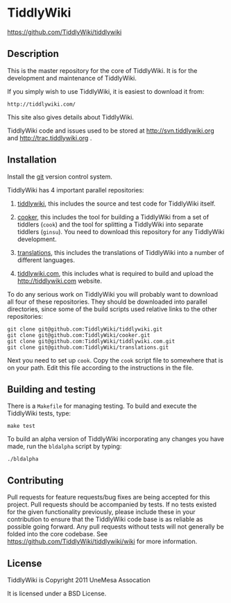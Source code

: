 TiddlyWiki
==========

https://github.com/TiddlyWiki/tiddlywiki


Description
-----------

This is the master repository for the core of TiddlyWiki. It is for the development and maintenance of TiddlyWiki.

If you simply wish to use TiddlyWiki, it is easiest to download it from:

    http://tiddlywiki.com/

This site also gives details about TiddlyWiki.

TiddlyWiki code and issues used to be stored at http://svn.tiddlywiki.org and http://trac.tiddlywiki.org .


Installation
------------

Install the [git](http://git-scm.com/download) version control system.

TiddlyWiki has 4 important parallel repositories:

1. [tiddlywiki](https://github.com/TiddlyWiki/tiddlywiki), this includes the source and test code for TiddlyWiki itself.

2. [cooker](https://github.com/TiddlyWiki/cooker), this includes the tool for building a TiddlyWiki from a set of tiddlers (`cook`) and the tool for splitting a TiddlyWiki into separate tiddlers (`ginsu`). You need to download this repository for any TiddlyWiki development.

3. [translations](https://github.com/TiddlyWiki/translations), this includes the translations of TiddlyWiki into a number of different languages.

4. [tiddlywiki.com](https://github.com/TiddlyWiki/tiddlywiki.com), this includes what is required to build and upload the http://tiddlywiki.com website.


To do any serious work on TiddlyWiki you will probably want to download all four of these repositories. They should be downloaded into parallel directories, since some of the build scripts used relative links to the other repositories:

    git clone git@github.com:TiddlyWiki/tiddlywiki.git
    git clone git@github.com:TiddlyWiki/cooker.git
    git clone git@github.com:TiddlyWiki/tiddlywiki.com.git
    git clone git@github.com:TiddlyWiki/translations.git


Next you need to set up `cook`. Copy the `cook` script file to somewhere that is on your path. Edit this file according to the instructions in the file.


Building and testing
--------------------

There is a `Makefile` for managing testing. To build and execute the TiddlyWiki tests, type:

    make test

To build an alpha version of TiddlyWiki incorporating any changes you have made, run the `bldalpha` script by typing:

    ./bldalpha


Contributing
------------

Pull requests for feature requests/bug fixes are being accepted for this project. Pull requests should be accompanied by tests. If no tests existed for the given functionality previously, please include these in your contribution to ensure that the TiddlyWiki code base is as reliable as possible going forward. Any pull requests without tests will not generally be folded into the core codebase. See https://github.com/TiddlyWiki/tiddlywiki/wiki for more information.


License
-------

TiddlyWiki is Copyright 2011 UneMesa Assocation

It is licensed under a BSD License.
